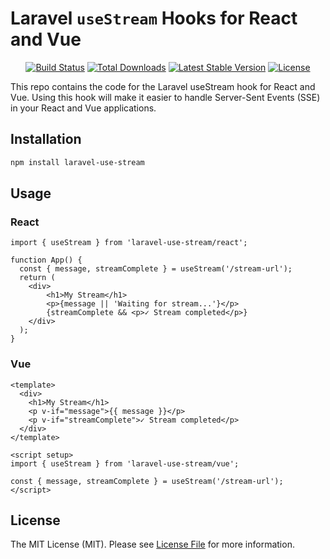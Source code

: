 # Laravel `useStream` Hooks for React and Vue

<p align="center">
<a href="https://github.com/laravel/stream/actions/workflows/ci.yml"><img src="https://github.com/laravel/stream/actions/workflows/ci.yml/badge.svg" alt="Build Status"></a>
<a href="https://www.npmjs.com/package/laravel-use-stream"><img src="https://img.shields.io/npm/dt/laravel-use-stream" alt="Total Downloads"></a>
<a href="https://www.npmjs.com/package/laravel-use-stream"><img src="https://img.shields.io/npm/v/laravel-use-stream" alt="Latest Stable Version"></a>
<a href="https://www.npmjs.com/package/laravel-use-stream"><img src="https://img.shields.io/npm/l/laravel-use-stream" alt="License"></a>
</p>

This repo contains the code for the Laravel useStream hook for React and Vue. Using this hook will make it easier to handle Server-Sent Events (SSE) in your React and Vue applications.

## Installation

```bash
npm install laravel-use-stream
```

## Usage

### React

```tsx
import { useStream } from 'laravel-use-stream/react';

function App() {
  const { message, streamComplete } = useStream('/stream-url');
  return (
    <div>
        <h1>My Stream</h1>
        <p>{message || 'Waiting for stream...'}</p>
        {streamComplete && <p>✓ Stream completed</p>}
    </div>
  );
}
```

### Vue

```vue
<template>
  <div>
    <h1>My Stream</h1>
    <p v-if="message">{{ message }}</p>
    <p v-if="streamComplete">✓ Stream completed</p>
  </div>
</template>

<script setup>
import { useStream } from 'laravel-use-stream/vue';

const { message, streamComplete } = useStream('/stream-url');
</script>
```

## License

The MIT License (MIT). Please see [License File](LICENSE) for more information. 